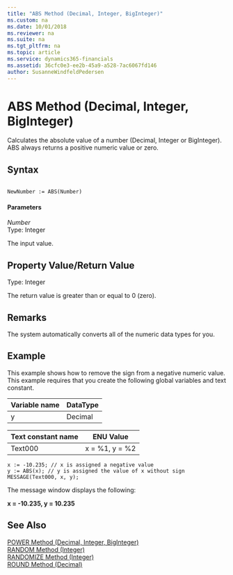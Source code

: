 ```yaml
---
title: "ABS Method (Decimal, Integer, BigInteger)"
ms.custom: na
ms.date: 10/01/2018
ms.reviewer: na
ms.suite: na
ms.tgt_pltfrm: na
ms.topic: article
ms.service: dynamics365-financials
ms.assetid: 36cfc0e3-ee2b-45a9-a528-7ac6067fd146
author: SusanneWindfeldPedersen
---
```


 

# ABS Method (Decimal, Integer, BigInteger)
Calculates the absolute value of a number \(Decimal, Integer or BigInteger\). ABS always returns a positive numeric value or zero.  

## Syntax  

```  

NewNumber := ABS(Number)  
```  

#### Parameters  
 *Number*  
 Type: Integer  

 The input value.  

## Property Value/Return Value  
 Type: Integer  

 The return value is greater than or equal to 0 \(zero\).  

## Remarks  
 The system automatically converts all of the numeric data types for you.  

## Example  
 This example shows how to remove the sign from a negative numeric value. This example requires that you create the following global variables and text constant.  

|Variable name|DataType|  
|-------------------|--------------|
|y|Decimal|  

|Text constant name|ENU Value|  
|------------------------|---------------|  
|Text000|x = %1, y = %2|  

```  
x := -10.235; // x is assigned a negative value  
y := ABS(x); // y is assigned the value of x without sign  
MESSAGE(Text000, x, y);  
```  

 The message window displays the following:  

 **x = -10.235, y = 10.235**  

## See Also  
 [POWER Method \(Decimal, Integer, BigInteger\)](devenv-power-method-decimal-integer-biginteger.md)   
 [RANDOM Method \(Integer\)](devenv-random-method-integer.md)   
 [RANDOMIZE Method \(Integer\)](devenv-randomize-method-integer.md)   
 [ROUND Method \(Decimal\)](devenv-round-method-decimal.md)

